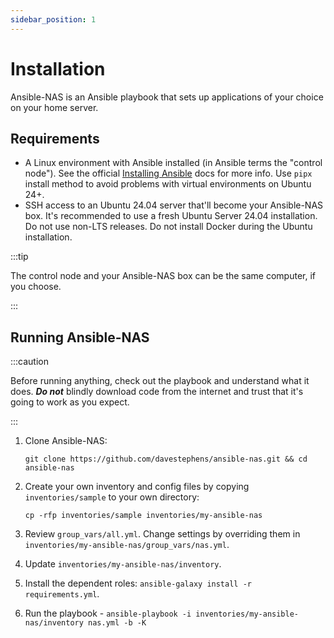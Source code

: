 ```yaml
---
sidebar_position: 1
---
```


# Installation

Ansible-NAS is an Ansible playbook that sets up applications of your choice on your home server.

## Requirements

- A Linux environment with Ansible installed (in Ansible terms the "control node"). See the official [Installing Ansible](https://docs.ansible.com/ansible/latest/installation_guide/intro_installation.html) docs for more info. Use `pipx` install method to avoid problems with virtual environments on Ubuntu 24+.
- SSH access to an Ubuntu 24.04 server that'll become your Ansible-NAS box. It's recommended to use a fresh Ubuntu Server 24.04 installation. Do not use non-LTS releases. Do not install Docker during the Ubuntu installation.

:::tip

The control node and your Ansible-NAS box can be the same computer, if you choose.

:::

## Running Ansible-NAS

:::caution

Before running anything, check out the playbook and understand what it does. ***Do not*** blindly download code from the internet and trust that it's going to work as you expect.

:::

1. Clone Ansible-NAS:

    `git clone https://github.com/davestephens/ansible-nas.git && cd ansible-nas`

2. Create your own inventory and config files by copying `inventories/sample` to your own directory:

    `cp -rfp inventories/sample inventories/my-ansible-nas`

3. Review `group_vars/all.yml`. Change settings by overriding them in `inventories/my-ansible-nas/group_vars/nas.yml`.

4. Update `inventories/my-ansible-nas/inventory`.

5. Install the dependent roles: `ansible-galaxy install -r requirements.yml`.

6. Run the playbook - `ansible-playbook -i inventories/my-ansible-nas/inventory nas.yml -b -K`
